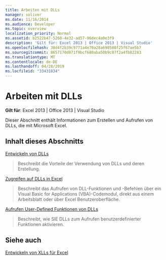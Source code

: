 ```yaml
---
title: Arbeiten mit DLLs
manager: soliver
ms.date: 11/16/2014
ms.audience: Developer
ms.topic: overview
localization_priority: Normal
ms.assetid: b2522b47-5260-4e32-ad57-96dec4a0e3f9
description: 'Gilt für: Excel 2013 | Office 2013 | Visual Studio'
ms.openlocfilehash: 38d4f2b39c9771a4e70a28a698588f25f67ae5b7
ms.sourcegitcommit: 8657170d071f9bcf680aba50b9c07f2a4fb82283
ms.translationtype: MT
ms.contentlocale: de-DE
ms.lasthandoff: 04/28/2019
ms.locfileid: "33431834"
---
```

# <a name="working-with-dlls"></a>Arbeiten mit DLLs

 **Gilt für**: Excel 2013 | Office 2013 | Visual Studio 
  
Dieser Abschnitt enthält Informationen zum Erstellen und Aufrufen von DLLs, die mit Microsoft Excel.
  
## <a name="in-this-section"></a>Inhalt dieses Abschnitts

[Entwickeln von DLLs](developing-dlls.md)
  
> Beschreibt die Vorteile der Verwendung von DLLs und deren Erstellung.
    
[Zugreifen auf DLLs in Excel](how-to-access-dlls-in-excel.md)
  
> Beschreibt das Aufrufen von DLL-Funktionen und -Befehlen über ein Visual Basic for Applications (VBA)-Codemodul, direkt aus einem Arbeitsblatt oder über Excel Benutzeroberfläche. 
    
[Aufrufen User-Defined Funktionen von DLLs](calling-user-defined-functions-from-dlls.md)
  
> Beschreibt, wie SIE DLLs zum Aufrufen benutzerdefinierter Funktionen aktivieren.
    
## <a name="see-also"></a>Siehe auch



[Entwickeln von XLLs für Excel](developing-excel-xlls.md)

